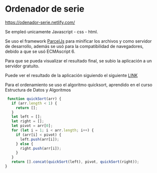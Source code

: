 # Ordenador de serie
 
 https://odenador-serie.netlify.com/
 
 Se empleó unicamente Javascript - css - html.
 
 Se uso el framework [ParcelJs](https://parceljs.org/) para minificar los archivos y como servidor de desarrollo, además se usó para la compatibilidad de navegadores, debido a que se usó ECMAscript 6.
 
 Para que se pueda visualizar el resultado final, se subio la aplicación a un servidor gratuito.
 
 Puede ver el resultado de la aplicación siguiendo el siguiente [LINK](https://odenador-serie.netlify.com/)
 
 Para el ordenamiento se uso el algoritmo quicksort, aprendido en el curso Estructura de Datos y Algoritmos
 
 ``` js
  function quickSort(arr) {
    if (arr.length < 1) {
      return [];
    }
    let left = [];
    let right = [];
    let pivot = arr[0];
    for (let i = 1; i < arr.length; i++) {
      if (arr[i] < pivot) {
        left.push(arr[i]);
      } else {
        right.push(arr[i]);
      }
    }
    return [].concat(quickSort(left), pivot, quickSort(right));
}
 ```
